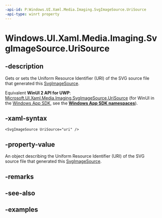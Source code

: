 ```yaml
---
-api-id: P:Windows.UI.Xaml.Media.Imaging.SvgImageSource.UriSource
-api-type: winrt property
---
```


<!-- Property syntax.
public Uri UriSource { get;  set; }
-->

# Windows.UI.Xaml.Media.Imaging.SvgImageSource.UriSource

## -description
Gets or sets the Uniform Resource Identifier (URI) of the SVG source file that generated this [SvgImageSource](svgimagesource.md).

Equivalent **WinUI 2 API for UWP**: [Microsoft.UI.Xaml.Media.Imaging.SvgImageSource.UriSource](/windows/winui/api/microsoft.ui.xaml.media.imaging.svgimagesource.urisource) (for WinUI in the [Windows App SDK](/windows/apps/windows-app-sdk/), see the **[Windows App SDK namespaces](/windows/windows-app-sdk/api/winrt/)**).

## -xaml-syntax
```xaml
<SvgImageSource UriSource="uri" />
```

## -property-value
An object describing the Uniform Resource Identifier (URI) of the SVG source file that generated this [SvgImageSource](svgimagesource.md).

## -remarks

## -see-also

## -examples

